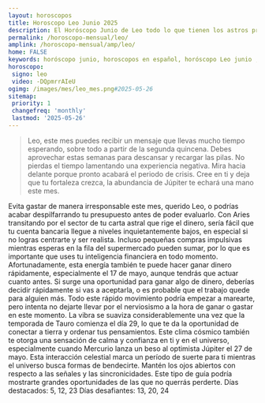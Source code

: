 ```yaml
---
layout: horoscopos
title: Horoscopo Leo Junio 2025
description: El Horóscopo Junio de Leo todo lo que tienen los astros preparados para este mes, amor, trabajo, familia. Todo sobre astrologia, tarot, predicciones. Horoscopo gratis en español, predicciones y astrología.
permalink: /horoscopo-mensual/leo/
amplink: /horoscopo-mensual/amp/leo/
home: FALSE
keywords: horóscopo junio, horoscopos en español, horóscopo Leo junio , horóscopo esperanza gracia, horoscop, horóscopos gratis, horoscopo Leo, Tarot, Astrologia, Zodíaco, Leo, horoscopo gratis, horoscopo del mes 
horoscopo:
 signo: leo
 video: -DQpmrrAIeU
ogimg: /images/mes/leo_mes.png#2025-05-26
sitemap:
 priority: 1
 changefreq: 'monthly'
 lastmod: '2025-05-26'
---
```



 > Leo, este mes puedes recibir un mensaje que llevas mucho tiempo esperando, sobre todo a partir de la segunda quincena. Debes aprovechar estas semanas para descansar y recargar las pilas. No pierdas el tiempo lamentando una experiencia negativa. Mira hacia delante porque pronto acabará el periodo de crisis. Cree en ti y deja que tu fortaleza crezca, la abundancia de Júpiter te echará una mano este mes.



Evita gastar de manera irresponsable este mes, querido Leo, o podrías acabar despilfarrando tu presupuesto antes de poder evaluarlo. Con Aries transitando por el sector de tu carta astral que rige el dinero, sería fácil que tu cuenta bancaria llegue a niveles inquietantemente bajos, en especial si no logras centrarte y ser realista. Incluso pequeñas compras impulsivas mientras esperas en la fila del supermercado pueden sumar, por lo que es importante que uses tu inteligencia financiera en todo momento.
Afortunadamente, esta energía también te puede hacer ganar dinero rápidamente, especialmente el 17 de mayo, aunque tendrás que actuar cuanto antes. Si surge una oportunidad para ganar algo de dinero, deberías decidir rápidamente si vas a aceptarla, o es probable que el trabajo quede para alguien más. Todo este rápido movimiento podría empezar a marearte, pero intenta no dejarte llevar por el nerviosismo a la hora de ganar o gastar en este momento.
La vibra se suaviza considerablemente una vez que la temporada de Tauro comienza el día 29, lo que te da la oportunidad de conectar a tierra y ordenar tus pensamientos.
Este clima cósmico también te otorga una sensación de calma y confianza en ti y en el universo, especialmente cuando Mercurio lanza un beso al optimista Júpiter el 27 de mayo. Esta interacción celestial marca un período de suerte para ti mientras el universo busca formas de bendecirte. Mantén los ojos abiertos con respecto a las señales y las sincronicidades. Este tipo de guía podría mostrarte grandes oportunidades de las que no querrás perderte.
Días destacados: 5, 12, 23
Días desafiantes: 13, 20, 24